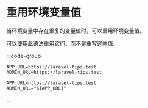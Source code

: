 # 重用环境变量值

当环境变量中存在重复的变量值时，可以重用环境变量值。

可以使用此语法重用它们，而不是重写这些值。

:::code-group

```dotenv [错误 ❌]
APP_URL=https://laravel-tips.test
ADMIN_URL=https://laravel-tips.test
```

```dotenv [正确 ✅]
APP_URL=https://laravel-tips.test
ADMIN_URL="${APP_URL}"
```
:::